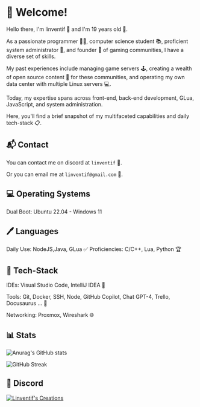  # 🎉 Welcome!

Hello there, I'm linventif 👋 and I'm 19 years old 🎂.

As a passionate programmer 👨‍💻, computer science student 📚, proficient system administrator 🔧, and founder 🚀 of gaming communities, I have a diverse set of skills.

My past experiences include managing game servers 🕹️, creating a wealth of open source content 📝 for these communities, and operating my own data center with multiple Linux servers 💻.

Today, my expertise spans across front-end, back-end development, GLua, JavaScript, and system administration.

Here, you'll find a brief snapshot of my multifaceted capabilities and daily tech-stack 📋.

## 📬 Contact

You can contact me on discord at `linventif` 👥.

Or you can email me at `linventif@gmail.com` 📧.

## 💻 Operating Systems

Dual Boot: Ubuntu 22.04 - Windows 11

## 🖊️ Languages

Daily Use: NodeJS,Java, GLua ✅
Proficiencies: C/C++, Lua, Python 🏆

## 🧰 Tech-Stack

IDEs: Visual Studio Code, IntelliJ IDEA 📝

Tools: Git, Docker, SSH, Node, GitHub Copilot, Chat GPT-4, Trello, Docusaurus ... 🔧

Networking: Proxmox, Wireshark 🌐
  
## 📊 Stats

<!-- ![Top Langs](https://github-readme-stats.vercel.app/api/top-langs/?username=linventif&layout=normal) -->

![Anurag's GitHub stats](https://stat-2-ic3sega3n-linventif.vercel.app/api?username=linventif&show_icons=true)

![GitHub Streak](https://github-readme-streak-stats.herokuapp.com/?user=linventif)

<!-- [![trophy](https://github-profile-troph000) -->

## 🤝 Discord

[![Linventif's Creations](https://i.imgur.com/Ro6EtDP.png)](https://linv.dev/discord)
